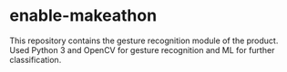 # enable-makeathon
This repository contains the gesture recognition module of the product. Used Python 3 and OpenCV for gesture recognition and ML for further classification.

